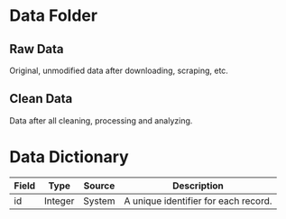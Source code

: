 # Data Folder

## Raw Data

Original, unmodified data after downloading, scraping, etc.

## Clean Data

Data after all cleaning, processing and analyzing.

# Data Dictionary

| Field | Type    | Source | Description                          |
| ----- | ------- | ------ | ------------------------------------ |
| id    | Integer | System | A unique identifier for each record. |
